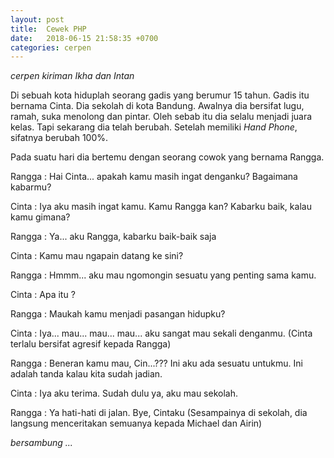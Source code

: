 ```yaml
---
layout: post
title:  Cewek PHP
date:   2018-06-15 21:58:35 +0700
categories: cerpen
---
```

*cerpen kiriman Ikha dan Intan*

Di sebuah kota hiduplah seorang gadis yang berumur 15 tahun. Gadis itu bernama Cinta. Dia sekolah di kota Bandung. Awalnya dia bersifat lugu, ramah, suka menolong dan pintar. Oleh sebab itu dia selalu menjadi juara kelas. Tapi sekarang dia telah berubah. Setelah memiliki *Hand Phone*, sifatnya berubah 100%.

Pada suatu hari dia bertemu dengan seorang cowok yang bernama Rangga.

Rangga	: Hai Cinta... apakah kamu masih ingat denganku? Bagaimana kabarmu?

Cinta	: Iya aku masih ingat kamu. Kamu Rangga kan? Kabarku baik, kalau kamu gimana?

Rangga	: Ya... aku Rangga, kabarku baik-baik saja

Cinta	: Kamu mau ngapain datang ke sini?

Rangga	: Hmmm... aku mau ngomongin sesuatu yang penting sama kamu.

Cinta	: Apa itu ?

Rangga	: Maukah kamu menjadi pasangan hidupku?

Cinta	: Iya... mau... mau... mau... aku sangat mau sekali denganmu.
	(Cinta terlalu bersifat agresif kepada Rangga)

Rangga	: Beneran kamu mau, Cin...???  Ini aku ada sesuatu untukmu. Ini adalah tanda kalau kita sudah jadian.

Cinta	: Iya aku terima. Sudah dulu ya, aku mau sekolah.

Rangga	: Ya hati-hati di jalan. Bye, Cintaku
	(Sesampainya di sekolah, dia langsung menceritakan semuanya kepada Michael dan Airin)

*bersambung ...*



